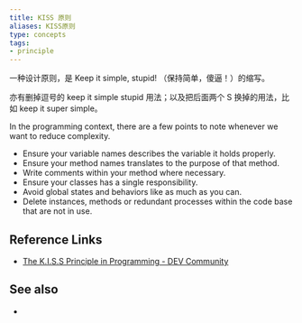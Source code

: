 ```yaml
---
title: KISS 原则
aliases: KISS原则
type: concepts
tags: 
- principle
---
```


一种设计原则，是 Keep it simple, stupid! （保持简单，傻逼！）的缩写。

亦有删掉逗号的 keep it simple stupid 用法；以及把后面两个 S 换掉的用法，比如 keep it super simple。

In the programming context, there are a few points to note whenever we want to reduce complexity.

- Ensure your variable names describes the variable it holds properly.
- Ensure your method names translates to the purpose of that method.
- Write comments within your method where necessary.
- Ensure your classes has a single responsibility.
- Avoid global states and behaviors like as much as you can.
- Delete instances, methods or redundant processes within the code base that are not in use.

## Reference Links

- [The K.I.S.S Principle in Programming - DEV Community](https://dev.to/kwereutosu/the-k-i-s-s-principle-in-programming-1jfg)

## See also

- 
